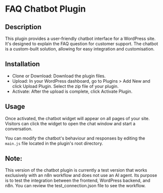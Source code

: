 # FAQ Chatbot Plugin

## Description
This plugin provides a user-friendly chatbot interface for a WordPress site. It's designed to explain the FAQ question for customer support. The chatbot is a custom-built solution, allowing for easy integration and customisation.

## Installation
- Clone or Download: Download the plugin files.
- Upload: In your WordPress dashboard, go to Plugins > Add New and click Upload Plugin. Select the zip file of your plugin.
- Activate: After the upload is complete, click Activate Plugin.

## Usage
Once activated, the chatbot widget will appear on all pages of your site. Visitors can click the widget to open the chat window and start a conversation.

You can modify the chatbot's behaviour and responses by editing the `main.js` file located in the plugin's root directory.

## Note: 
This version of the chatbot plugin is currently a test version that works exclusively with an n8n workflow and does not use an AI agent. Its purpose is to test the integration between the frontend, WordPress backend, and n8n. You can review the test_connection.json file to see the workflow.

